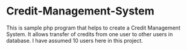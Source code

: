 # Credit-Management-System
This is sample php program that helps to create a Credit Management System. It allows transfer of credits from one user to other users in database. I have assumed 10 users here in this project.
